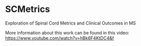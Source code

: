 # SCMetrics
Exploration of Spinal Cord Metrics and Clinical Outcomes in MS

More information about this work can be found in this video:
https://www.youtube.com/watch?v=hBk6F4KtDC4&f
